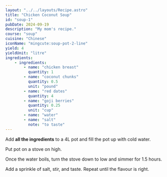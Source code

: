 ```yaml
---
layout: "../../layouts/Recipe.astro"
title: "Chicken Coconut Soup"
id: "soup-1"
pubDate: 2024-09-19
description: "My mom's recipe."
course: "soup"
cuisine: "Chinese"
iconName: "mingcute:soup-pot-2-line"
yield: 4
yieldUnit: "litre"
ingredients:
    - ingredients:
        - name: "chicken breast"
          quantity: 1
        - name: "coconut chunks"
          quantity: 0.5
          unit: "pound"
        - name: "red dates"
          quantity: 4
        - name: "goji berries"
          quantity: 0.25
          unit: "cup"
        - name: "water"
        - name: "salt"
          note: "to taste"
---
```

Add **all the ingredients** to a 4L pot and fill the pot up with cold water.

Put pot on a stove on high.

Once the water boils, turn the stove down to low and simmer for 1.5 hours.

Add a sprinkle of salt, stir, and taste. Repeat until the flavour is right.